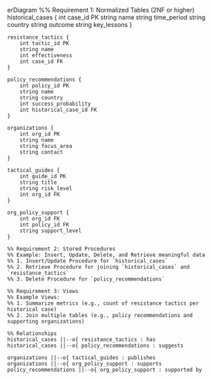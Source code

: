 erDiagram
    %% Requirement 1: Normalized Tables (2NF or higher)
    historical_cases {
        int case_id PK
        string name
        string time_period
        string country
        string outcome
        string key_lessons
    }
    
    resistance_tactics {
        int tactic_id PK
        string name
        int effectiveness
        int case_id FK
    }
    
    policy_recommendations {
        int policy_id PK
        string name
        string country
        int success_probability
        int historical_case_id FK
    }
    
    organizations {
        int org_id PK
        string name
        string focus_area
        string contact
    }
    
    tactical_guides {
        int guide_id PK
        string title
        string risk_level
        int org_id FK
    }
    
    org_policy_support {
        int org_id FK
        int policy_id FK
        string support_level
    }
    
    %% Requirement 2: Stored Procedures
    %% Example: Insert, Update, Delete, and Retrieve meaningful data
    %% 1. Insert/Update Procedure for `historical_cases`
    %% 2. Retrieve Procedure for joining `historical_cases` and `resistance_tactics`
    %% 3. Delete Procedure for `policy_recommendations`

    %% Requirement 3: Views
    %% Example Views:
    %% 1. Summarize metrics (e.g., count of resistance tactics per historical case)
    %% 2. Join multiple tables (e.g., policy recommendations and supporting organizations)

    %% Relationships
    historical_cases ||--o{ resistance_tactics : has
    historical_cases ||--o{ policy_recommendations : suggests
    
    organizations ||--o{ tactical_guides : publishes
    organizations ||--o{ org_policy_support : supports
    policy_recommendations ||--o{ org_policy_support : supported by
